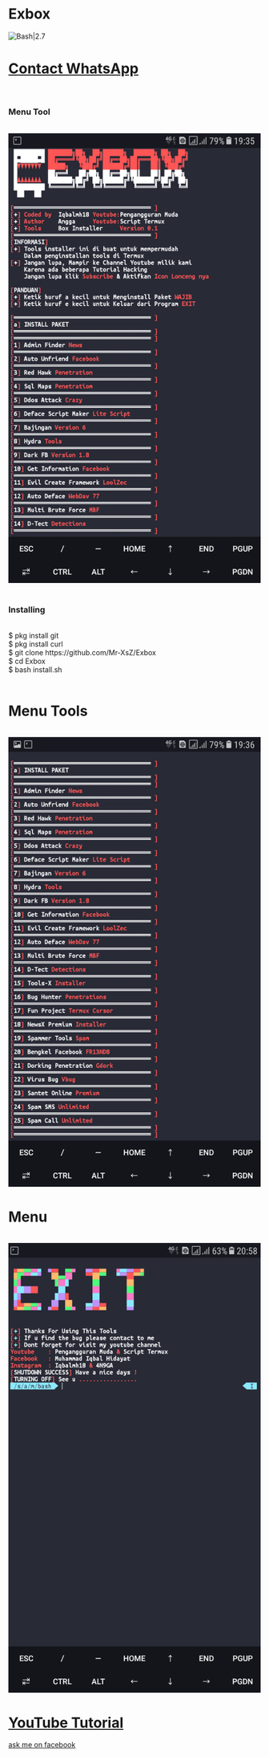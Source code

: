 # Exbox
![Bash|2.7](https://img.shields.io/badge/Bash-2.7-green)
<br><h1><a href="https://wa.me/6282211661007?text=Saya%20Mao%20Beli%20Linse%20Dark%20Fb%20Harga%2010k">Contact WhatsApp </a></h1><br><h3> Menu Tool</h3><br>
<img src="https://github.com/wareares/Ice/blob/master/Screenshot_201908picsay.png"/>
<br><br>
<h3>Installing</h3><br>
$ pkg install git<br>
$ pkg install curl<br>
$ git clone https://github.com/Mr-XsZ/Exbox<br>
$ cd Exbox<br>
$ bash install.sh<br><br>
<h1>Menu Tools</h1><br>
<img src="https://github.com/wareares/Ice/blob/master/menu1.png"/>
<br><h1>Menu</h1><br>
<img src="https://github.com/wareares/Ice/blob/master/Screenshot_20190831-205838.png"/>
<h1><a href ="https://www.youtube.com/channel/UCLU9H65QrIC6u2UetU6476w">YouTube Tutorial</a></h1>
<a href ="https://mbasic.facebook.com/2angga315">ask me on facebook</a>
 
